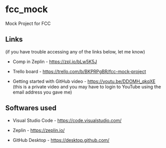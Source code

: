 # fcc_mock
Mock Project for FCC


## Links
(if you have trouble accessing any of the links below, let me know)

- Comp in Zeplin - https://zpl.io/bLw5K5J

- Trello board - https://trello.com/b/BKPRPgBR/fcc-mock-project

- Getting started with GitHub video - https://youtu.be/DDOMH_qkqXE (this is a private video and you may have to login to YouTube using the email address you gave me)


## Softwares used
- Visual Studio Code - https://code.visualstudio.com/

- Zeplin - https://zeplin.io/

- GitHub Desktop - https://desktop.github.com/
